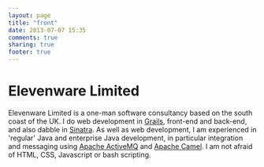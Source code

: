 ```yaml
---
layout: page
title: "front"
date: 2013-07-07 15:35
comments: true
sharing: true
footer: true
---
```


Elevenware Limited
==================

Elevenware Limited is a one-man software consultancy based on the south coast of the UK. I do web development
in [Grails](http://grails.org), front-end and back-end, and also dabble in [Sinatra](http://sinatrarb.org). As well
as web development, I am experienced in 'regular' Java and enterprise Java development, in particular integration
and messaging using [Apache ActiveMQ](http://activemq.apache.org) and [Apache Camel](http://camel.apache.org). 
I am not afraid of HTML, CSS, Javascript or bash scripting.